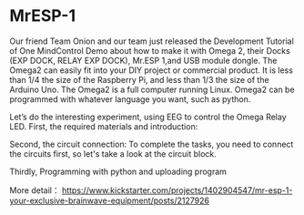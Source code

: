 # MrESP-1
Our friend Team Onion and our team just released the Development Tutorial of One MindControl Demo about how to make it with Omega 2, 
their Docks (EXP DOCK, RELAY EXP DOCK), Mr.ESP 1,and USB module dongle.
The Omega2 can easily fit into your DIY project or commercial product. 
It is less than 1/4 the size of the Raspberry Pi, and less than 1/3 the size of the Arduino Uno. 
The Omega2 is a full computer running Linux. Omega2 can be programmed with whatever language you want, such as python. 

Let’s do the interesting experiment, using EEG to control the Omega Relay LED.
First, the required materials and introduction:

Second, the circuit connection:
To complete the tasks, you need to connect the circuits first, so let's take a look at the circuit block.
 
Thirdly, Programming with python and uploading program


More detail：
https://www.kickstarter.com/projects/1402904547/mr-esp-1-your-exclusive-brainwave-equipment/posts/2127926
